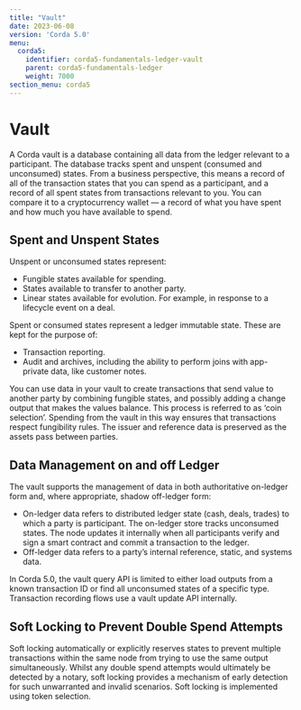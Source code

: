 ```yaml
---
title: "Vault"
date: 2023-06-08
version: 'Corda 5.0'
menu:
  corda5:
    identifier: corda5-fundamentals-ledger-vault
    parent: corda5-fundamentals-ledger
    weight: 7000
section_menu: corda5
---
```


# Vault

A Corda vault is a database containing all data from the ledger relevant to a participant. The database tracks spent and unspent (consumed and unconsumed) states. From a business perspective, this means a record of all of the transaction states that you can spend as a participant, and a record of all spent states from transactions relevant to you. You can compare it to a cryptocurrency wallet — a record of what you have spent and how much you have available to spend. 

## Spent and Unspent States

Unspent or unconsumed states represent:
* Fungible states available for spending. 
* States available to transfer to another party. 
* Linear states available for evolution. For example, in response to a lifecycle event on a deal.

Spent or consumed states represent a ledger immutable state. These are kept for the purpose of: 
* Transaction reporting. 
* Audit and archives, including the ability to perform joins with app-private data, like customer notes.

You can use data in your vault to create transactions that send value to another party by combining fungible states, and possibly adding a change output that makes the values balance. This process is referred to as ‘coin selection’.
Spending from the vault in this way ensures that transactions respect fungibility rules. The issuer and reference data is preserved as the assets pass between parties.

## Data Management on and off Ledger

The vault supports the management of data in both authoritative on-ledger form and, where appropriate, shadow off-ledger form:
* On-ledger data refers to distributed ledger state (cash, deals, trades) to which a party is participant. The on-ledger store tracks unconsumed states. The node updates it internally when all participants verify and sign a smart contract and commit a transaction to the ledger.
* Off-ledger data refers to a party’s internal reference, static, and systems data.

In Corda 5.0, the vault query API is limited to either load outputs from a known transaction ID or find all unconsumed states of a specific type.
Transaction recording flows use a vault update API internally.

## Soft Locking to Prevent Double Spend Attempts

Soft locking automatically or explicitly reserves states to prevent multiple transactions within the same node from trying to use the same output simultaneously. Whilst any double spend attempts would ultimately be detected by a notary, soft locking provides a mechanism of early detection for such unwarranted and invalid scenarios.
Soft locking is implemented using token selection.